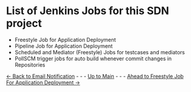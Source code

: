 # List of Jenkins Jobs for this SDN project

- Freestyle Job for Application Deployment
- Pipeline Job for Application Deployment
- Scheduled and Mediator (Freestyle) Jobs for testcases and mediators
- PollSCM trigger jobs for auto build whenever commit changes in Repositories


[<- Back to Email Notification](../Jenkins_Emails/Email-Notification-In-Jenkins.md) - - - [Up to Main](../main.md) - - - [Ahead to Freestyle Job For Application Deployment ->](../Jenkins_Jobs/Freestyle_Jenkins_Job_for_Application_deployment.md)
